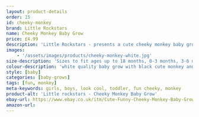 ```yaml
---
layout: product-details
order: 15
id: cheeky-monkey
brand: Little Rockstars
name: Cheeky Monkey Baby Grow
price: £4.99
description: 'Little Rockstars - presents a cute cheeky monkey baby grow for your little ones. Ideal gift for a new baby or christmas present.'
images: 
    - '/assets/images/products/cheeky-monkey-white.jpg'
size-description: 'Sizes to fit ages up to 18 months, 0-3 months, 3-6 months, 6-12 months and 12-18 months'
colour-description: 'white quality baby grow with black cute monkey and text in soft quality vinyl'
style: [baby]
categories: [baby-grows]
tags: [fun, monkey] 
meta-keywords: girls, boys, look cool, toddler, fun cheeky, monkey
product-alt: 'Little rockstars - Cheeky Monkey Baby Grow'
ebay-url: https://www.ebay.co.uk/itm/Cute-Funny-Cheeky-Monkey-Baby-Grow-Bodysuit-Vest/313119861647?hash=item48e765eb8f:g:VTsAAOSwyz5e68qK
amazon-url: 
---
```

